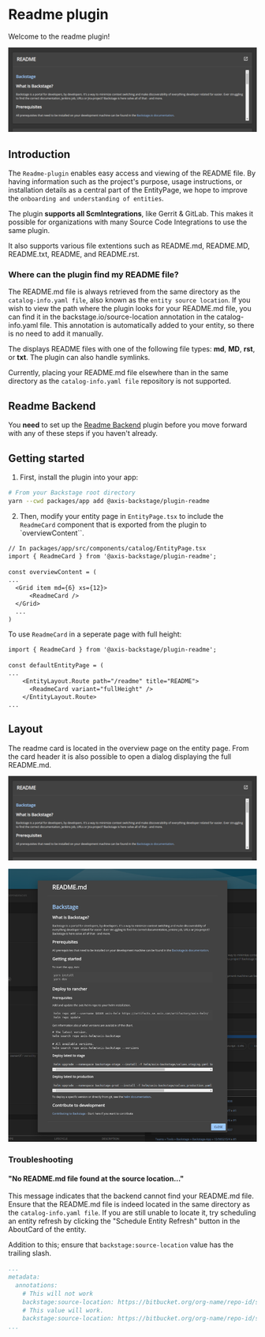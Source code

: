 # Readme plugin

Welcome to the readme plugin!

![readme-card](https://github.com/AxisCommunications/backstage-plugins/blob/main/plugins/readme/media/readme-card.png)

## Introduction

The `Readme-plugin` enables easy access and viewing of the README file. By having information such as the project's purpose, usage instructions, or installation details as a central part of the EntityPage, we hope to improve the `onboarding and understanding of entities`.

The plugin **supports all ScmIntegrations**, like Gerrit & GitLab. This makes it possible for organizations with many Source Code Integrations to use the same plugin.

It also supports various file extentions such as README.md, README.MD, README.txt, README, and README.rst.

### Where can the plugin find my README file?

The README.md file is always retrieved from the same directory as the `catalog-info.yaml file`, also known as the `entity source location`. If you wish to view the path where the plugin looks for your README.md file, you can find it in the backstage.io/source-location annotation in the catalog-info.yaml file. This annotation is automatically added to your entity, so there is no need to add it manually.

The displays README files with one of the following file types: **md**, **MD**, **rst**, or **txt**. The plugin can also handle symlinks.

Currently, placing your README.md file elsewhere than in the same directory as the `catalog-info.yaml file` repository is not supported.

## Readme Backend

You **need** to set up the [Readme Backend](https://github.com/AxisCommunications/backstage-plugins/blob/main/plugins/readme-backend) plugin before you move forward with any of these steps if you haven't already.

## Getting started

1. First, install the plugin into your app:

```bash
# From your Backstage root directory
yarn --cwd packages/app add @axis-backstage/plugin-readme
```

2. Then, modify your entity page in `EntityPage.tsx` to include the `ReadmeCard` component that is exported from the plugin to `overviewContent``.

```tsx
// In packages/app/src/components/catalog/EntityPage.tsx
import { ReadmeCard } from '@axis-backstage/plugin-readme';

const overviewContent = (
...
  <Grid item md={6} xs={12}>
      <ReadmeCard />
  </Grid>
  ...
)
```

To use `ReadmeCard` in a seperate page with full height:

```tsx
import { ReadmeCard } from '@axis-backstage/plugin-readme';

const defaultEntityPage = (
...
    <EntityLayout.Route path="/readme" title="README">
      <ReadmeCard variant="fullHeight" />
    </EntityLayout.Route>
...
```

## Layout

The readme card is located in the overview page on the entity page. From the card header it is also possible to open a dialog displaying the full README.md.

![readme-card](https://github.com/AxisCommunications/backstage-plugins/blob/main/plugins/readme/media/readme-card.png)

![readme-dialog](https://github.com/AxisCommunications/backstage-plugins/blob/main/plugins/readme/media/readme-dialog.png)

### Troubleshooting

#### "No README.md file found at the source location..."

This message indicates that the backend cannot find your README.md file. Ensure that the README.md file is indeed located in the same directory as the `catalog-info.yaml file`. If you are still unable to locate it, try scheduling an entity refresh by clicking the "Schedule Entity Refresh" button in the AboutCard of the entity.

Addition to this; ensure that `backstage:source-location` value has the trailing slash.

```yaml
...
metadata:
  annotations:
    # This will not work
    backstage:source-location: https://bitbucket.org/org-name/repo-id/src/master
    # This value will work.
    backstage:source-location: https://bitbucket.org/org-name/repo-id/src/master/
...
```
